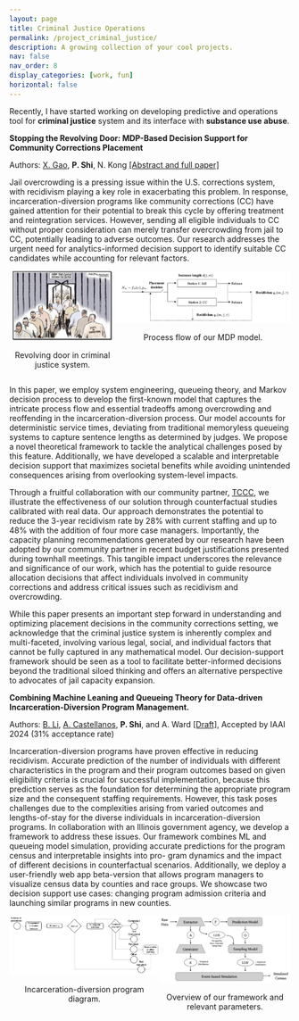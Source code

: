 ```yaml
---
layout: page
title: Criminal Justice Operations
permalink: /project_criminal_justice/
description: A growing collection of your cool projects.
nav: false
nav_order: 8
display_categories: [work, fun]
horizontal: false
---
```


Recently, I have started working on developing predictive and operations tool for **criminal justice** system and its interface with **substance use abuse**.

**Stopping the Revolving Door: MDP-Based Decision Support for Community Corrections Placement**

Authors: <ins>X. Gao</ins>, **P. Shi**, N. Kong [[Abstract and full paper]](https://papers.ssrn.com/sol3/papers.cfm?abstract_id=4672337)

Jail overcrowding is a pressing issue within the U.S. corrections system, with recidivism playing a key role in exacerbating this problem. In response, incarceration-diversion programs like community corrections (CC) have gained attention for their potential to break this cycle by offering treatment and reintegration services. However, sending all eligible individuals to CC without proper consideration can merely transfer overcrowding from jail to CC, potentially leading to adverse outcomes. Our research addresses the urgent need for analytics-informed decision support to identify suitable CC candidates while accounting for relevant factors. 

<div style="display: flex; justify-content: space-around;">
  <div style="text-align: center;">
    <img src="/assets/img/CC_revolving_door.png" alt="Alt text for image 1" style="width: 180px; height: auto;">
    <p>Revolving door in criminal justice system.</p>
  </div>
  <div style="text-align: center;">
    <img src="/assets/img/CC_model.png" alt="Alt text for image 2" style="width: 450px; height: auto;">
    <p>Process flow of our MDP model.</p>
  </div>
</div>

In this paper, we employ system engineering, queueing theory, and Markov decision process to develop the first-known model that captures the intricate process flow and essential tradeoffs among overcrowding and reoffending in the incarceration-diversion process. Our model accounts for deterministic service times, deviating from traditional memoryless queueing systems to capture sentence lengths as determined by judges. We propose a novel theoretical framework to tackle the analytical challenges posed by this feature. Additionally, we have developed a scalable and interpretable decision support that maximizes societal benefits while avoiding unintended consequences arising from overlooking system-level impacts.

Through a fruitful collaboration with our community partner, [TCCC](https://www.tippecanoe.in.gov/434/Community-Corrections), we illustrate the effectiveness of our solution through counterfactual studies calibrated with real data. Our approach demonstrates the potential to reduce the 3-year recidivism rate by 28% with current staffing and up to 48% with the addition of four more case managers. Importantly, the capacity planning recommendations generated by our research have been adopted by our community partner in recent budget justifications presented during townhall meetings. This tangible impact underscores the relevance and significance of our work, which has the potential to guide resource allocation decisions that affect individuals involved in community corrections and address critical issues such as recidivism and overcrowding.  

While this paper presents an important step forward in understanding and optimizing placement decisions in the community corrections setting, we acknowledge that the criminal justice system is inherently complex and multi-faceted, involving various legal, social, and individual factors that cannot be fully captured in any mathematical model. Our decision-support framework should be seen as a tool to facilitate better-informed decisions beyond the traditional siloed thinking and offers an alternative perspective to advocates of jail capacity expansion.  

**Combining Machine Leaning and Queueing Theory for Data-driven Incarceration-Diversion Program Management.**

Authors: <ins>B. Li</ins>, <ins>A. Castellanos</ins>, **P. Shi**, and A. Ward [[Draft]](https://web.ics.purdue.edu/~shi178/IAAI_24_forShare.pdf), Accepted by IAAI 2024 (31% acceptance rate)

Incarceration-diversion programs have proven effective in reducing recidivism. Accurate prediction of the number of individuals with different characteristics in the program and their program outcomes based on given eligibility criteria is crucial for successful implementation, because this prediction serves as the foundation for determining the appropriate program size and the consequent staffing requirements. However, this task poses challenges due to the complexities arising from varied outcomes and lengths-of-stay for the diverse individuals in incarceration-diversion programs. In collaboration with an Illinois government agency, we develop a framework to address these issues. Our framework combines ML and queueing model simulation, providing accurate predictions for the program census and interpretable insights into pro- gram dynamics and the impact of different decisions in counterfactual scenarios. Additionally, we deploy a user-friendly web app beta-version that allows program managers to visualize census data by counties and race groups. We showcase two decision support use cases: changing program admission criteria and launching similar programs in new counties.

<div style="display: flex; justify-content: space-around;">
  <div style="text-align: center;">
    <img src="/assets/img/IAAI_program.png" alt="Alt text for image 1" style="width: 400px; height: auto;">
    <p>Incarceration-diversion program diagram.</p>
  </div>
  <div style="text-align: center;">
    <img src="/assets/img/IAAI_framework.png" alt="Alt text for image 2" style="width: 250px; height: auto;">
    <p>Overview of our framework and relevant parameters.</p>
  </div>
</div>